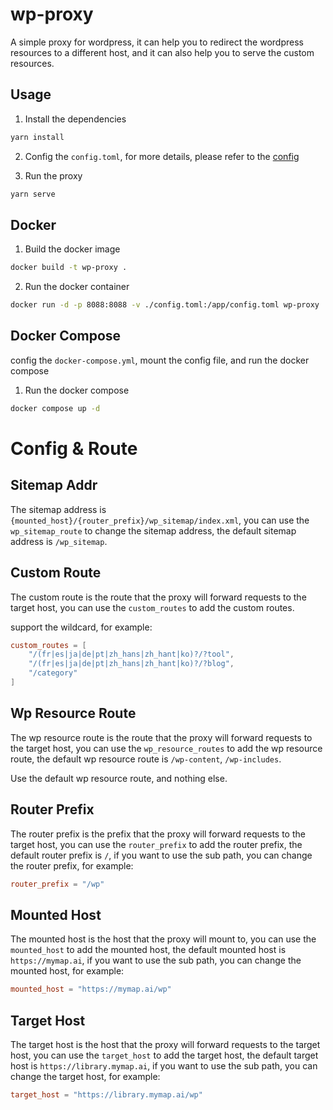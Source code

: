 # wp-proxy

A simple proxy for wordpress, it can help you to redirect the wordpress resources to a different host, and it can also help you to serve the custom resources.

## Usage

1. Install the dependencies

```bash
yarn install
```

2. Config the `config.toml`, for more details, please refer to the [config](./config.example.toml)

3. Run the proxy

```bash
yarn serve
```

## Docker

1. Build the docker image

```bash
docker build -t wp-proxy .
```

2. Run the docker container

```bash
docker run -d -p 8088:8088 -v ./config.toml:/app/config.toml wp-proxy
``` 

## Docker Compose

config the `docker-compose.yml`, mount the config file, and run the docker compose

1. Run the docker compose

```bash
docker compose up -d
```

# Config & Route

## Sitemap Addr

The sitemap address is `{mounted_host}/{router_prefix}/wp_sitemap/index.xml`, you can use the `wp_sitemap_route` to change the sitemap address, the default sitemap address is `/wp_sitemap`.

## Custom Route

The custom route is the route that the proxy will forward requests to the target host, you can use the `custom_routes` to add the custom routes.

support the wildcard, for example:

```toml
custom_routes = [ 
    "/(fr|es|ja|de|pt|zh_hans|zh_hant|ko)?/?tool",
    "/(fr|es|ja|de|pt|zh_hans|zh_hant|ko)?/?blog",
    "/category" 
]
```

## Wp Resource Route

The wp resource route is the route that the proxy will forward requests to the target host, you can use the `wp_resource_routes` to add the wp resource route, the default wp resource route is `/wp-content`, `/wp-includes`.

Use the default wp resource route, and nothing else.

## Router Prefix

The router prefix is the prefix that the proxy will forward requests to the target host, you can use the `router_prefix` to add the router prefix, the default router prefix is `/`, if you want to use the sub path, you can change the router prefix, for example:

```toml
router_prefix = "/wp"
```

## Mounted Host
The mounted host is the host that the proxy will mount to, you can use the `mounted_host` to add the mounted host, the default mounted host is `https://mymap.ai`, if you want to use the sub path, you can change the mounted host, for example:

```toml
mounted_host = "https://mymap.ai/wp"
```

## Target Host
The target host is the host that the proxy will forward requests to the target host, you can use the `target_host` to add the target host, the default target host is `https://library.mymap.ai`, if you want to use the sub path, you can change the target host, for example:

```toml
target_host = "https://library.mymap.ai/wp"
```

